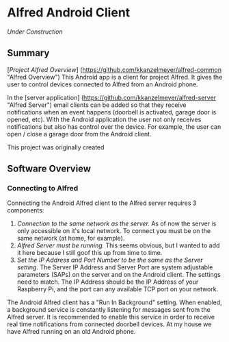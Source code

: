 # Alfred Android Client
*Under Construction*

## Summary
[_Project Alfred Overview_] (https://github.com/kkanzelmeyer/alfred-common "Alfred Overview")
This Android app is a client for project Alfred. It gives the user to control devices connected to Alfred from an Android phone.

In the [server application] (https://github.com/kkanzelmeyer/alfred-server "Alfred Server") email clients can be added so that they receive notifications when an event happens (doorbell is activated, garage door is opened, etc). With the Android application the user not only receives notifications but also has control over the device. For example, the user can open / close a garage door from the Android client.

This project was originally created 


## Software Overview
### Connecting to Alfred
Connecting the Android Alfred client to the Alfred server requires 3 components:
1. _Connection to the same network as the server._ As of now the server is only accessible on it's local network. To connect you must be on the same network (at home, for example). 
2. _Alfred Server must be running._ This seems obvious, but I wanted to add it here because I still goof this up from time to time.
3. _Set the IP Address and Port Number to be the same as the Server setting._ The Server IP Address and Server Port are system adjustable parameters (SAPs) on the server and on the Android client. The settings need to match. The IP Address should be the IP Address of your Raspberry Pi, and the port can any available TCP port on your network.

The Android Alfred client has a "Run In Background" setting. When enabled, a background service is constantly listening for messages sent from the Alfred server. It is recommended to enable this service in order to receive real time notifications from connected doorbell devices. At my house we have Alfred running on an old Android phone.
